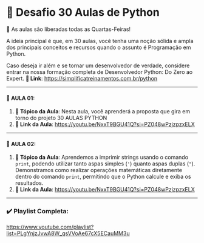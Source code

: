 # 🚀 Desafio 30 Aulas de Python

📝 As aulas são liberadas todas as Quartas-Feiras!

A ideia principal é que, em 30 aulas, você tenha uma noção sólida e ampla dos principais conceitos e recursos quando o assunto
é Programação em Python.

Caso deseja ir além e se tornar um desenvolvedor de verdade, considere entrar
na nossa formação completa de Desenvolvedor Python: Do Zero ao Expert. 
**🔗 Link**: https://simplificatreinamentos.com.br/python

______________________________________________________________________________________________________________________
#### 🎯 AULA 01: 
1. **📌 Tópico da Aula**: Nesta aula, você aprenderá a proposta que gira em torno do projeto 30 AULAS PYTHON
2. **🔗 Link da Aula**: https://youtu.be/NxxT9BGU41Q?si=PZ048wPzjzpzxELX
   
______________________________________________________________________________________________________________________
#### 🎯 AULA 02: 
1. **📌 Tópico da Aula**: Aprendemos a imprimir strings usando o comando `print`, podendo utilizar tanto aspas simples (`'`) quanto aspas duplas (`"`).
   Demonstramos como realizar operações matemáticas diretamente dentro do comando `print`, permitindo que o Python calcule e exiba os resultados.
2. **🔗 Link da Aula**: https://youtu.be/NxxT9BGU41Q?si=PZ048wPzjzpzxELX
   
______________________________________________________________________________________________________________________
### ✔️ Playlist Completa:
https://www.youtube.com/playlist?list=PLgYnjzJvwA8W_qsVVoAe67cX5ECauMM3u


